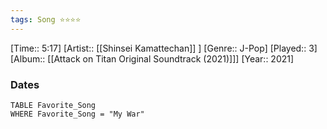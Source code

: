 ```yaml
---
tags: Song ⭐⭐⭐⭐ 
---
```

[Time:: 5:17]
[Artist:: [[Shinsei Kamattechan]] ]
[Genre:: J-Pop]
[Played:: 3]
[Album:: [[Attack on Titan Original Soundtrack (2021)]]]
[Year:: 2021]
### Dates
````dataview
TABLE Favorite_Song
WHERE Favorite_Song = "My War"
````